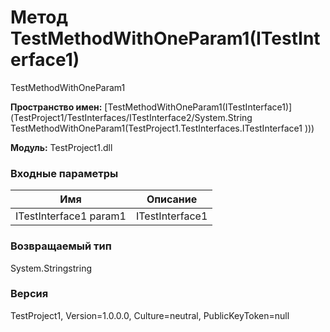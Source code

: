 # Метод TestMethodWithOneParam1(ITestInterface1)

TestMethodWithOneParam1

**Пространство имен:** [TestMethodWithOneParam1(ITestInterface1)](TestProject1/TestInterfaces/ITestInterface2/System.String TestMethodWithOneParam1(TestProject1.TestInterfaces.ITestInterface1 )))

**Модуль:** TestProject1.dll
### Входные параметры
| Имя | Описание |
| --- | -------- |
|ITestInterface1 param1| ITestInterface1 |

### Возвращаемый тип
System.Stringstring

### Версия
TestProject1, Version=1.0.0.0, Culture=neutral, PublicKeyToken=null
